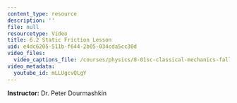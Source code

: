 ```yaml
---
content_type: resource
description: ''
file: null
resourcetype: Video
title: 6.2 Static Friction Lesson
uid: e4dc6205-511b-f644-2b05-034cda5cc30d
video_files:
  video_captions_file: /courses/physics/8-01sc-classical-mechanics-fall-2016/week-2-newtons-laws/6.2-static-friction-lesson/6.2-static-friction-lesson/mLLUgcvQLgY.vtt
video_metadata:
  youtube_id: mLLUgcvQLgY
---
```


**Instructor:** Dr. Peter Dourmashkin